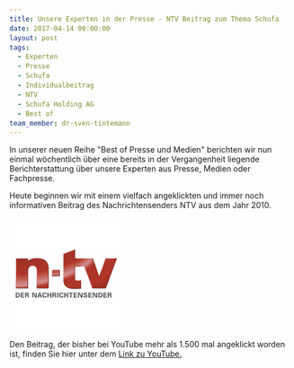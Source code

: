 ```yaml
---
title: Unsere Experten in der Presse - NTV Beitrag zum Thema Schufa
date: 2017-04-14 00:00:00
layout: post
tags:
  - Experten
  - Presse
  - Schufa
  - Individualbeitrag
  - NTV
  - Schufa Holding AG
  - Best of
team_member: dr-sven-tintemann
---
```



In unserer neuen Reihe "Best of Presse und Medien" berichten wir nun einmal wöchentlich über eine bereits in der Vergangenheit liegende Berichterstattung über unsere Experten aus Presse, Medien oder Fachpresse.

Heute beginnen wir mit einem vielfach angeklickten und immer noch informativen Beitrag des Nachrichtensenders NTV aus dem Jahr 2010.

[![NTV Logo - Fremde Marke](/uploads/versions/ntv-logo---x----200-200x---.png)](https://www.youtube.com/watch?v=Hhht2annlvU)

Den Beitrag, der bisher bei YouTube mehr als 1.500 mal angeklickt worden ist, finden Sie hier unter dem [Link zu YouTube.](https://www.youtube.com/watch?v=Hhht2annlvU)